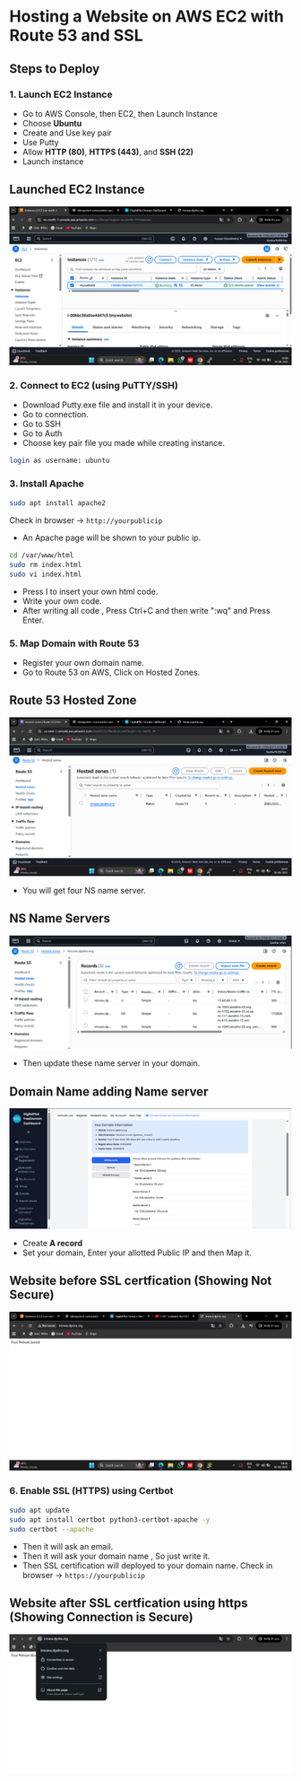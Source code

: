 # Hosting a Website on AWS EC2 with Route 53 and SSL  

## Steps to Deploy

### 1. Launch EC2 Instance  
- Go to AWS Console, then EC2, then Launch Instance  
- Choose **Ubuntu**  
- Create and Use key pair
- Use Putty
- Allow **HTTP (80)**, **HTTPS (443)**, and **SSH (22)**  
- Launch instance
## Launched EC2 Instance
![EC2 Instance](cloudimages/ec2launchedinstance.png)


### 2. Connect to EC2 (using PuTTY/SSH)  
- Download Putty.exe file and install it in your device.
- Go to connection.
- Go to SSH
- Go to Auth
- Choose key pair file you made while creating instance.
```bash
login as username: ubuntu
```

### 3. Install Apache  
```bash
sudo apt install apache2
```

Check in browser → `http://yourpublicip`
- An Apache page will be shown to your public ip.

```bash
cd /var/www/html
sudo rm index.html
sudo vi index.html
```
- Press I to insert your own html code.
- Write your own code.
- After writing all code , Press Ctrl+C and then write ":wq" and Press Enter.

### 5. Map Domain with Route 53  
- Register your own domain name.
- Go to Route 53 on AWS, Click on Hosted Zones.
## Route 53 Hosted Zone
![Route 53 Hosted Zone](cloudimages/route53hostedzone.png)
- You will get four NS name server.
## NS Name Servers
  ![NS Name servers](cloudimages/nsserver.png)
- Then update these name server in your domain.
## Domain Name adding Name server
![Nameservereditedondomain](cloudimages/registereddomain.png)
- Create **A record**
- Set your domain, Enter your allotted Public IP and then Map it.
## Website before SSL certfication (Showing Not Secure)
![Webiste before SSL certification](cloudimages/websitebeforesslcertification.png)

### 6. Enable SSL (HTTPS) using Certbot  
```bash
sudo apt update
sudo apt install certbot python3-certbot-apache -y
sudo certbot --apache
```
- Then it will ask an email.
- Then it will ask your domain name , So just write it.
- Then SSL certification will deployed to your domain name.
  Check in browser → `https://yourpublicip`

## Website after SSL certfication using https (Showing Connection is Secure)
![Webiste ater SSL certification](cloudimages/securedsite.png)
